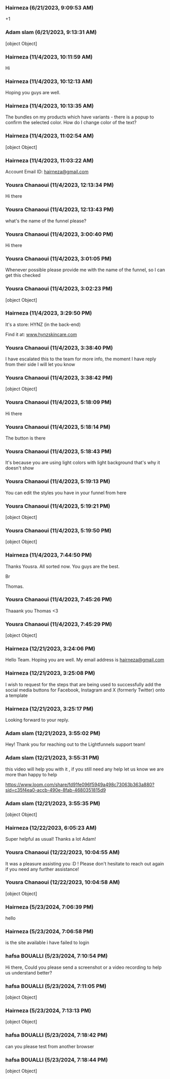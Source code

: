 ### Hairneza (6/21/2023, 9:09:53 AM)

+1

### Adam slam (6/21/2023, 9:13:31 AM)

[object Object]

### Hairneza (11/4/2023, 10:11:59 AM)

Hi

### Hairneza (11/4/2023, 10:12:13 AM)

Hoping you guys are well.

### Hairneza (11/4/2023, 10:13:35 AM)

The bundles on my products which have variants - there is a popup to confirm the selected color. How do I change color of the text?

### Hairneza (11/4/2023, 11:02:54 AM)

[object Object]

### Hairneza (11/4/2023, 11:03:22 AM)

Account Email ID: hairneza@gmail.com

### Yousra Chanaoui (11/4/2023, 12:13:34 PM)

Hi there

### Yousra Chanaoui (11/4/2023, 12:13:43 PM)

what's the name of the funnel please?

### Yousra Chanaoui (11/4/2023, 3:00:40 PM)

Hi there

### Yousra Chanaoui (11/4/2023, 3:01:05 PM)

Whenever possible please provide me with the name of the funnel, so I can get this checked

### Yousra Chanaoui (11/4/2023, 3:02:23 PM)

[object Object]

### Hairneza (11/4/2023, 3:29:50 PM)

It's a store: HYNZ (in the back-end)

Find it at: www.hynzskincare.com

### Yousra Chanaoui (11/4/2023, 3:38:40 PM)

I have escalated this to the team for more info, the moment I have reply from their side I will let you know

### Yousra Chanaoui (11/4/2023, 3:38:42 PM)

[object Object]

### Yousra Chanaoui (11/4/2023, 5:18:09 PM)

Hi there

### Yousra Chanaoui (11/4/2023, 5:18:14 PM)

The button is there

### Yousra Chanaoui (11/4/2023, 5:18:43 PM)

It's because you are using light colors with light background that's why it doesn't show

### Yousra Chanaoui (11/4/2023, 5:19:13 PM)

You can edit the styles you have in your funnel from here

### Yousra Chanaoui (11/4/2023, 5:19:21 PM)

[object Object]

### Yousra Chanaoui (11/4/2023, 5:19:50 PM)

[object Object]

### Hairneza (11/4/2023, 7:44:50 PM)

Thanks Yousra. All sorted now. You guys are the best.

Br

Thomas.

### Yousra Chanaoui (11/4/2023, 7:45:26 PM)

Thaaank you Thomas <3

### Yousra Chanaoui (11/4/2023, 7:45:29 PM)

[object Object]

### Hairneza (12/21/2023, 3:24:06 PM)

Hello Team. Hoping you are well. My email address is hairneza@gmail.com

### Hairneza (12/21/2023, 3:25:08 PM)

I wish to request for the steps that are being used to successfully add the social media buttons for Facebook, Instagram and X (formerly Twitter) onto a template

### Hairneza (12/21/2023, 3:25:17 PM)

Looking forward to your reply.

### Adam slam (12/21/2023, 3:55:02 PM)

Hey!
Thank you for reaching out to the Lightfunnels support team!

### Adam slam (12/21/2023, 3:55:31 PM)

this video will help you with it , if you still need any help let us know we are more than happy to help 

https://www.loom.com/share/fd91fe096f5949a498c73063b363a880?sid=c35f4ea0-accb-490e-8fab-4680351815d9

### Adam slam (12/21/2023, 3:55:35 PM)

[object Object]

### Hairneza (12/22/2023, 6:05:23 AM)

Super helpful as usual! Thanks a lot Adam!

### Yousra Chanaoui (12/22/2023, 10:04:55 AM)

It was a pleasure assisting you :D ! Please don't hesitate to reach out again if you need any further assistance!

### Yousra Chanaoui (12/22/2023, 10:04:58 AM)

[object Object]

### Hairneza (5/23/2024, 7:06:39 PM)

hello

### Hairneza (5/23/2024, 7:06:58 PM)

is the site available i have failed to login

### hafsa BOUALLI (5/23/2024, 7:10:54 PM)

Hi there, 
Could you please send a screenshot or a video recording to help us understand better?

### hafsa BOUALLI (5/23/2024, 7:11:05 PM)

[object Object]

### Hairneza (5/23/2024, 7:13:13 PM)

[object Object]

### hafsa BOUALLI (5/23/2024, 7:18:42 PM)

can you please test from another browser

### hafsa BOUALLI (5/23/2024, 7:18:44 PM)

[object Object]
